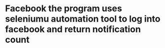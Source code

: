 # Facebook the program uses seleniumu automation tool to log into facebook and return notification count
